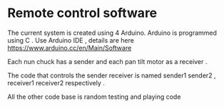 # Remote control software 

The current system is created using 4 Arduino. Arduino is programmed using C . 
Use Arduino IDE , details are here https://www.arduino.cc/en/Main/Software

Each nun chuck has a sender and each pan tilt motor as a receiver . 

The code that controls the sender receiver is named sender1 sender2 , receiver1 receiver2 respectively . 

All the other code base is random testing and playing code 
